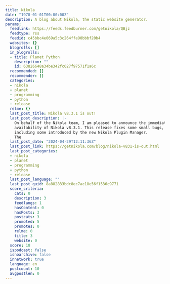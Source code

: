```yaml
---
title: Nikola
date: "1970-01-01T00:00:00Z"
description: A blog about Nikola, the static website generator.
params:
  feedlink: https://feeds.feedburner.com/getnikola/QBjz
  feedtype: rss
  feedid: c45bbc4e069a5c3c264ffe90bbbf20b4
  websites: {}
  blogrolls: []
  in_blogrolls:
  - title: Planet Python
    description: ""
    id: 63826648a34be342fc027f97571f1a6c
  recommended: []
  recommender: []
  categories:
  - nikola
  - planet
  - programming
  - python
  - release
  relme: {}
  last_post_title: Nikola v8.3.1 is out!
  last_post_description: |-
    On behalf of the Nikola team, I am pleased to announce the immediate
    availability of Nikola v8.3.1. This release fixes some small bugs,
    including some introduced by the new Nikola Plugin Manager.
    The
  last_post_date: "2024-04-29T12:11:36Z"
  last_post_link: https://getnikola.com/blog/nikola-v831-is-out.html
  last_post_categories:
  - nikola
  - planet
  - programming
  - python
  - release
  last_post_language: ""
  last_post_guid: 8a882833bdc8ec7ac18e56f1536c9771
  score_criteria:
    cats: 0
    description: 3
    feedlangs: 1
    hasContent: 0
    hasPosts: 3
    postcats: 3
    promoted: 5
    promotes: 0
    relme: 0
    title: 3
    website: 0
  score: 18
  ispodcast: false
  isnoarchive: false
  innetwork: true
  language: en
  postcount: 10
  avgpostlen: 0
---
```

